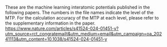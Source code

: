 These are the machine learning interatomic potentials published in the following papers. The numbers in the file names indicate the level of the MTP. For the calculation accuracy of the MTP at each level, please refer to the supplementary information in the paper.
https://www.nature.com/articles/s41524-024-01451-y?utm_source=rct_congratemailt&utm_medium=email&utm_campaign=oa_20241113&utm_content=10.1038/s41524-024-01451-y

